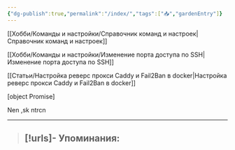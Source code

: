```yaml
---
{"dg-publish":true,"permalink":"/index/","tags":["📥","gardenEntry"]}
---
```


[[Хобби/Команды и настройки/Справочник команд и настроек\|Справочник команд и настроек]]

[[Хобби/Команды и настройки/Изменение порта доступа по SSH\|Изменение порта доступа по SSH]]

[[Статьи/Настройка реверс прокси Caddy и Fail2Ban в docker\|Настройка реверс прокси Caddy и Fail2Ban в docker]]

[object Promise]

Nen ,sk ntrcn


---
> [!urls]- Упоминания:
> - 